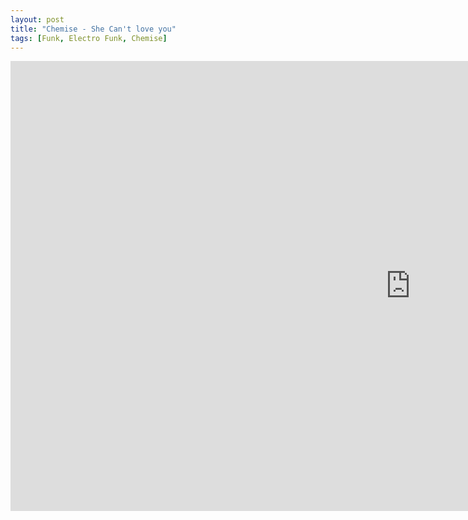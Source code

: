 ```yaml
---
layout: post
title: "Chemise - She Can't love you"
tags: [Funk, Electro Funk, Chemise]
---
```


<div class="embed-responsive embed-responsive-16by9">
    <iframe width="1280" height="720" src="https://www.youtube.com/embed/sKoBpDM9S8c" frameborder="0" allow="autoplay; encrypted-media" allowfullscreen></iframe>
</div>
